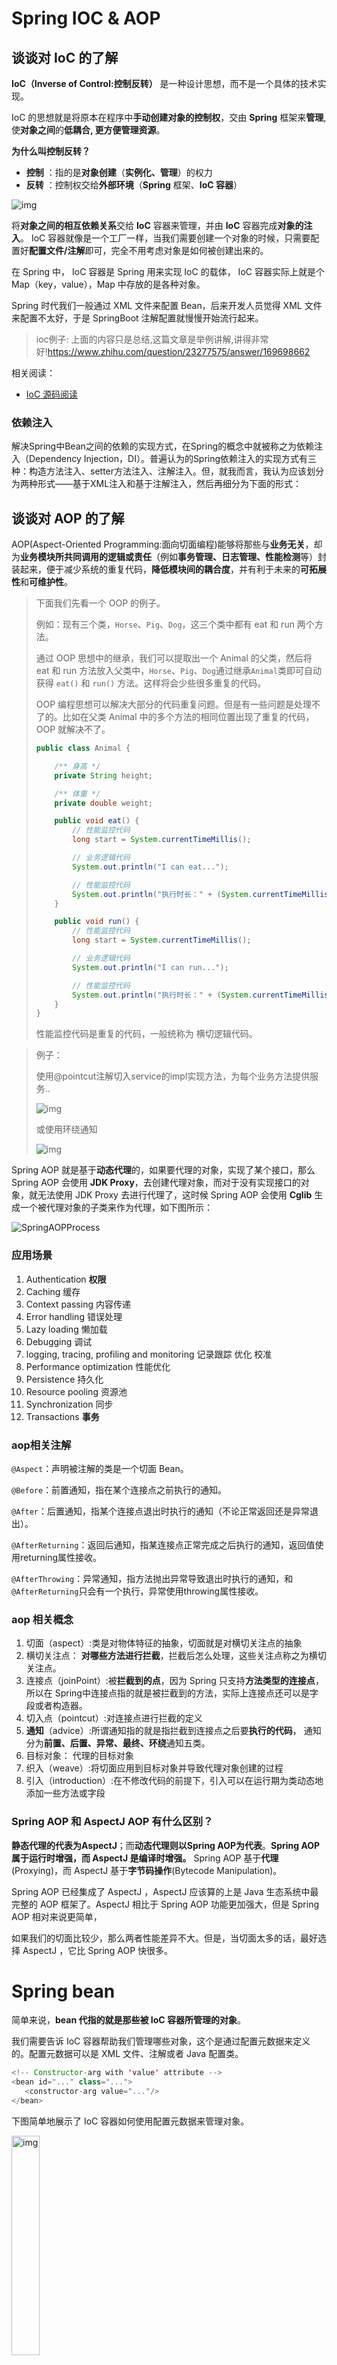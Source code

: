 # Spring IOC & AOP

## 谈谈对 IoC 的了解

**IoC（Inverse of Control:控制反转）** 是一种设计思想，而不是一个具体的技术实现。

IoC 的思想就是将原本在程序中**手动创建对象的控制权**，交由 **Spring** 框架来**管理**, 使**对象之间**的**低耦合, 更方便管理资源**。

**为什么叫控制反转？**

- **控制** ：指的是**对象创建**（**实例化、管理**）的权力
- **反转** ：控制权交给**外部环境**（**Spring** 框架、**IoC 容器**）

![img](imgs/68747470733a2f2f67756964652d626c6f672d696d616765732e6f73732d636e2d7368656e7a68656e2e616c6979756e63732e636f6d2f6a6176612d67756964652d626c6f672f6672632d33363566616365623536393766303466333133393939333763303539633136322e706e67.png)

将**对象之间的相互依赖关系**交给 **IoC** 容器来管理，并由 **IoC** 容器完成**对象的注入**。 IoC 容器就像是一个工厂一样，当我们需要创建一个对象的时候，只需要配置好**配置文件/注解**即可，完全不用考虑对象是如何被创建出来的。

在 Spring 中， IoC 容器是 Spring 用来实现 IoC 的载体， IoC 容器实际上就是个 Map（key，value），Map 中存放的是各种对象。

Spring 时代我们一般通过 XML 文件来配置 Bean，后来开发人员觉得 XML 文件来配置不太好，于是 SpringBoot 注解配置就慢慢开始流行起来。

> ioc例子: 上面的内容只是总结,这篇文章是举例讲解,讲得非常好!https://www.zhihu.com/question/23277575/answer/169698662

相关阅读：

- [IoC 源码阅读](https://javadoop.com/post/spring-ioc)

### 依赖注入

解决Spring中Bean之间的依赖的实现方式，在Spring的概念中就被称之为依赖注入（Dependency Injection，DI）。普遍认为的Spring依赖注入的实现方式有三种：构造方法注入、setter方法注入、注解注入。但，就我而言，我认为应该划分为两种形式——基于XML注入和基于注解注入，然后再细分为下面的形式：


## 谈谈对 AOP 的了解

AOP(Aspect-Oriented Programming:面向切面编程)能够将那些与**业务无关**，却为**业务模块所共同调用的逻辑或责任**（例如**事务管理、日志管理、性能检测**等）封装起来，便于减少系统的重复代码，**降低模块间的耦合度**，并有利于未来的**可拓展性**和**可维护性**。

> 下面我们先看一个 OOP 的例子。
>
> 例如：现有三个类，`Horse`、`Pig`、`Dog`，这三个类中都有 eat 和 run 两个方法。
>
> 通过 OOP 思想中的继承，我们可以提取出一个 Animal 的父类，然后将 eat 和 run 方法放入父类中，`Horse`、`Pig`、`Dog`通过继承`Animal`类即可自动获得 `eat()` 和 `run()` 方法。这样将会少些很多重复的代码。
>
> OOP 编程思想可以解决大部分的代码重复问题。但是有一些问题是处理不了的。比如在父类 Animal 中的多个方法的相同位置出现了重复的代码，OOP 就解决不了。
>
> ```java
> public class Animal {
> 
>     /** 身高 */
>     private String height;
> 
>     /** 体重 */
>     private double weight;
> 
>     public void eat() {
>         // 性能监控代码
>         long start = System.currentTimeMillis();
> 
>         // 业务逻辑代码
>         System.out.println("I can eat...");
> 
>         // 性能监控代码
>         System.out.println("执行时长：" + (System.currentTimeMillis() - start)/1000f + "s");
>     }
> 
>     public void run() {
>         // 性能监控代码
>         long start = System.currentTimeMillis();
> 
>         // 业务逻辑代码
>         System.out.println("I can run...");
> 
>         // 性能监控代码
>         System.out.println("执行时长：" + (System.currentTimeMillis() - start)/1000f + "s");
>     }
> }
> 
> ```
>
> 性能监控代码是重复的代码，一般统称为 横切逻辑代码。

> 例子：
>
> 使用@pointcut注解切入service的impl实现方法，为每个业务方法提供服务..
>
> ![img](imgs/clip_image001.png)
>
> 或使用环绕通知
>
> ![img](imgs/clip_image002.png)

Spring AOP 就是基于**动态代理**的，如果要代理的对象，实现了某个接口，那么 Spring AOP 会使用 **JDK Proxy**，去创建代理对象，而对于没有实现接口的对象，就无法使用 JDK Proxy 去进行代理了，这时候 Spring AOP 会使用 **Cglib** 生成一个被代理对象的子类来作为代理，如下图所示：

![SpringAOPProcess](imgs/68747470733a2f2f696d616765732e7869616f7a6875616e6c616e2e636f6d2f70686f746f2f323031392f39323664666335343962303664323830613337333937663966643439626639642e6a7067.jpeg)

### 应用场景

1. Authentication **权限**
2. Caching 缓存
3. Context passing 内容传递
4. Error handling 错误处理
5. Lazy loading 懒加载
6. Debugging 调试
7. logging, tracing, profiling and monitoring 记录跟踪 优化 校准
8. Performance optimization 性能优化
9. Persistence 持久化
10. Resource pooling 资源池
11. Synchronization 同步
12. Transactions **事务**

### aop相关注解

`@Aspect`：声明被注解的类是一个切面 Bean。

`@Before`：前置通知，指在某个连接点之前执行的通知。

`@After`：后置通知，指某个连接点退出时执行的通知（不论正常返回还是异常退出）。

`@AfterReturning`：返回后通知，指某连接点正常完成之后执行的通知，返回值使用returning属性接收。

`@AfterThrowing`：异常通知，指方法抛出异常导致退出时执行的通知，和`@AfterReturning`只会有一个执行，异常使用throwing属性接收。

### aop 相关概念

1. 切面（aspect）:类是对物体特征的抽象，切面就是对横切关注点的抽象
2. 横切关注点： **对哪些方法进行拦截**，拦截后怎么处理，这些关注点称之为横切关注点。
3. 连接点（joinPoint）:被**拦截到的点**，因为 Spring 只支持**方法类型的连接点**，所以在 Spring中连接点指的就是被拦截到的方法，实际上连接点还可以是字段或者构造器。
4. 切入点（pointcut）:对连接点进行拦截的定义
5. **通知**（advice）:所谓通知指的就是指拦截到连接点之后要**执行的代码**， 通知分为**前置、后置、异常、最终、环绕**通知五类。
6. 目标对象： 代理的目标对象
7. 织入（weave）:将切面应用到目标对象并导致代理对象创建的过程
8. 引入（introduction）:在不修改代码的前提下，引入可以在运行期为类动态地添加一些方法或字段

### Spring AOP 和 AspectJ AOP 有什么区别？

**静态代理的代表为AspectJ**；而**动态代理则以Spring AOP为代表**。**Spring AOP 属于运行时增强，而 AspectJ 是编译时增强。** Spring AOP 基于**代理**(Proxying)，而 AspectJ 基于**字节码操作**(Bytecode Manipulation)。

Spring AOP 已经集成了 AspectJ ，AspectJ 应该算的上是 Java 生态系统中最完整的 AOP 框架了。AspectJ 相比于 Spring AOP 功能更加强大，但是 Spring AOP 相对来说更简单，

如果我们的切面比较少，那么两者性能差异不大。但是，当切面太多的话，最好选择 AspectJ ，它比 Spring AOP 快很多。

# Spring bean

简单来说，**bean 代指的就是那些被 IoC 容器所管理的对象**。

我们需要告诉 IoC 容器帮助我们管理哪些对象，这个是通过配置元数据来定义的。配置元数据可以是 XML 文件、注解或者 Java 配置类。

```java
<!-- Constructor-arg with 'value' attribute -->
<bean id="..." class="...">
   <constructor-arg value="..."/>
</bean>
```

下图简单地展示了 IoC 容器如何使用配置元数据来管理对象。

<img src="imgs/68747470733a2f2f696d672d626c6f672e6373646e696d672e636e2f30363262343232626437616334643533616664323866623734623262633934642e706e67.png" alt="img" style="width:30%;" />

`org.springframework.beans`和 `org.springframework.context` 这两个包是 IoC 实现的基础，如果想要研究 IoC 相关的源码的话，可以去看看

## bean 的作用域有哪些?

Spring 中 Bean 的作用域通常有下面几种：

- **singleton** : 唯一 bean 实例，Spring 中的 bean 默认都是**单例**的，对单例设计模式的应用。
- **prototype** : 每次**请求**都会创建一个**新的 bean 实例**。
- **request** : 每一次 HTTP 请求都会产生一个新的 bean，该 bean 仅在当前 HTTP request 内有效。
- **session** : 每一次 HTTP 请求都会产生一个新的 bean，该 bean 仅在当前 HTTP session 内有效。
- **global-session** ： 全局 session 作用域，仅仅在基于 portlet 的 web 应用中才有意义，Spring5 已经没有了。Portlet 是能够生成语义代码(例如：HTML)片段的小型 Java Web 插件。它们基于 portlet 容器，可以像 servlet 一样处理 HTTP 请求。但是，与 servlet 不同，每个 portlet 都有不同的会话。

### **如何配置 bean 的作用域呢？**

xml 方式：

```java
<bean id="..." class="..." scope="singleton"></bean>
```

注解方式：

```java
@Bean
@Scope(value = ConfigurableBeanFactory.SCOPE_PROTOTYPE)
public Person personPrototype() {
    return new Person();
}
```

### 单例 bean 的线程安全问题了解吗？

单例 bean 存在线程问题，主要是因为当多个线程操作同一个对象的时候是存在资源竞争的。

线程不安全构成的三要素：

1，多线程环境

2，访问同一个资源

3，**资源具有状态性** 

那么Spring的bean模式是单例，而且后端的程序，天然就处于一个多线程的工作环境。1、2符合。
关键看第3点，我们的bean基本是无状态的，无状态的 Bean 不能保存数据，因此是线程安全的。所谓无状态就是**没有存储数据**，**即没有通过数据的状态来作为下一步操作的判断依据**。

所以存储数据是关键。存储数据发生在dao层调用jdbc建立与数据库的connection连接。比如某个service需要**两个不同的dao**操作，就需要**两个dao分别建立一个connection**；所以可以用**threadLocal**来在**同一个线程中存储connection的副本**来实现，使得两个dao层调用的是**同一个connection**。

常见的有两种解决办法：

1. **在 bean 中尽量避免定义可变的成员变量。**
2. **在类中定义一个 `ThreadLocal` 成员变量，将需要的可变成员变量保存在 `ThreadLocal` 中（推荐的一种方式）。**

不过，**大部分 bean 实际都是无状态（没有实例变量）的（比如 Dao、Service），这种情况下， bean 是线程安全的。**

## @Component 和 @Bean 的区别是什么？

1. **`@Component`** 注解作用于**类**，而**`@Bean`**注解作用于**方法**。
2. `@Component`通常是通过**类路径扫描**来**自动侦测**以及**自动装配到 Spring 容器**中（我们可以使用 `@ComponentScan` 注解定义要扫描的路径从中找出标识了需要装配的类自动装配到 Spring 的 bean 容器中）。`@Bean` 注解通常是在标有**该注解的方法**中**定义产生这个 bean**,`@Bean`告诉了 Spring 这是某个类的实例，当我需要用它的时候还给我。
3. `@Bean` 注解比 `@Component` 注解的自定义性更强，而且很多地方我们只能通过 `@Bean` 注解来注册 bean。比如当我们引用第三方库中的类需要装配到 `Spring`容器时，则只能通过 `@Bean`来实现。

`@Bean`注解使用示例：

```java
@Configuration
public class AppConfig {
    @Bean
    public TransferService transferService() {
        return new TransferServiceImpl();
    }

}
```

上面的代码相当于下面的 xml 配置

```java
<beans>
    <bean id="transferService" class="com.acme.TransferServiceImpl"/>
</beans>
```

下面这个例子是通过 `@Component` 无法实现的。

```java
@Bean
public OneService getService(status) {
    case (status)  {
        when 1:
                return new serviceImpl1();
        when 2:
                return new serviceImpl2();
        when 3:
                return new serviceImpl3();
    }
}
```

## 将一个类声明为 bean 的注解有哪些?

我们一般使用 **`@Autowired`** **注解自动装配 bean**，要想把**类标识成可用于 `@Autowired` 注解自动装配的 bean 的<u>类</u>**,采用以下注解可实现：

- `@Component` ：通用的注解，可标注任意类为 `Spring` 组件。如果一个 Bean 不知道属于哪个层，可以使用`@Component` 注解标注。
- `@Repository` : 对应持久层即 Dao 层，主要用于数据库相关操作。
- `@Service` : 对应服务层，主要涉及一些复杂的逻辑，需要用到 Dao 层。
- `@Controller` : 对应 Spring MVC 控制层，主要用户接受用户请求并调用 Service 层返回数据给前端页面。

## 找视频看看????bean 的生命周期?

> 下面的内容整理自：https://yemengying.com/2016/07/14/spring-bean-life-cycle/ ，除了这篇文章，再推荐一篇很不错的文章 ：https://www.cnblogs.com/zrtqsk/p/3735273.html 。

- Bean 容器找到配置文件中 Spring Bean 的定义。
- Bean 容器利用 Java Reflection API 创建一个 Bean 的实例。
- 如果涉及到一些属性值 利用 `set()`方法设置一些属性值。
- 如果 Bean 实现了 `BeanNameAware` 接口，调用 `setBeanName()`方法，传入 Bean 的名字。
- 如果 Bean 实现了 `BeanClassLoaderAware` 接口，调用 `setBeanClassLoader()`方法，传入 `ClassLoader`对象的实例。
- 如果 Bean 实现了 `BeanFactoryAware` 接口，调用 `setBeanClassLoader()`方法，传入 `ClassLoade` r 对象的实例。
- 与上面的类似，如果实现了其他 `*.Aware`接口，就调用相应的方法。
- 如果有和加载这个 Bean 的 Spring 容器相关的 `BeanPostProcessor` 对象，执行`postProcessBeforeInitialization()` 方法
- 如果 Bean 实现了`InitializingBean`接口，执行`afterPropertiesSet()`方法。
- 如果 Bean 在配置文件中的定义包含 init-method 属性，执行指定的方法。
- 如果有和加载这个 Bean 的 Spring 容器相关的 `BeanPostProcessor` 对象，执行`postProcessAfterInitialization()` 方法
- 当要销毁 Bean 的时候，如果 Bean 实现了 `DisposableBean` 接口，执行 `destroy()` 方法。
- 当要销毁 Bean 的时候，如果 Bean 在配置文件中的定义包含 destroy-method 属性，执行指定的方法。

图示：

[![Spring Bean 生命周期](https://camo.githubusercontent.com/70ba44111686c9f9a4fcac62d8ae01fd23e3e707d91fbce4af1205856dcd458f/68747470733a2f2f696d616765732e7869616f7a6875616e6c616e2e636f6d2f70686f746f2f323031392f32346263326261643363653238313434643630643965306132656466366337662e6a7067)](https://camo.githubusercontent.com/70ba44111686c9f9a4fcac62d8ae01fd23e3e707d91fbce4af1205856dcd458f/68747470733a2f2f696d616765732e7869616f7a6875616e6c616e2e636f6d2f70686f746f2f323031392f32346263326261643363653238313434643630643965306132656466366337662e6a7067)

与之比较类似的中文版本:

[![Spring Bean 生命周期](https://camo.githubusercontent.com/9efd4a1a6c11ebb15c61a022e93bb20934a85a72d95194cf59402421c09191a9/68747470733a2f2f696d616765732e7869616f7a6875616e6c616e2e636f6d2f70686f746f2f323031392f62356432363435363536353761353339356332373831303831613734383365312e6a7067)](https://camo.githubusercontent.com/9efd4a1a6c11ebb15c61a022e93bb20934a85a72d95194cf59402421c09191a9/68747470733a2f2f696d616765732e7869616f7a6875616e6c616e2e636f6d2f70686f746f2f323031392f62356432363435363536353761353339356332373831303831613734383365312e6a7067)

# Spring MVC

## 说说对 Spring MVC 了解?

MVC 是模型(Model)、视图(View)、控制器(Controller)的简写，其核心思想是通过将**业务逻辑、数据、显示**分离来组织代码。

![img](imgs/68747470733a2f2f67756964652d626c6f672d696d616765732e6f73732d636e2d7368656e7a68656e2e616c6979756e63732e636f6d2f6a6176612d67756964652d626c6f672f696d6167652d32303231303830393138313435323432312e706e67.png)

想要真正理解 Spring MVC，我们先来看看 Model 1 和 Model 2 这两个没有 Spring MVC 的时代。

**Model 1 时代**

在 Model1 模式下，整个 Web 应用几乎全部用 JSP 页面组成，只用少量的 JavaBean 来处理数据库连接、访问等操作。

这个模式下 JSP 即是控制层（Controller）又是表现层（View）。显而易见，这种模式存在很多问题。比如控制逻辑和表现逻辑混杂在一起，导致代码重用率极低；再比如前端和后端相互依赖，难以进行测试维护并且开发效率极低。

[![mvc-mode1](https://camo.githubusercontent.com/c6d39ea1c5832c69d891f506460d1dea6fa13999c46b8953c1ffd094e1082a42/68747470733a2f2f67756964652d626c6f672d696d616765732e6f73732d636e2d7368656e7a68656e2e616c6979756e63732e636f6d2f6a6176612d67756964652d626c6f672f6d76632d6d6f6465312e706e67)](https://camo.githubusercontent.com/c6d39ea1c5832c69d891f506460d1dea6fa13999c46b8953c1ffd094e1082a42/68747470733a2f2f67756964652d626c6f672d696d616765732e6f73732d636e2d7368656e7a68656e2e616c6979756e63732e636f6d2f6a6176612d67756964652d626c6f672f6d76632d6d6f6465312e706e67)

**Model 2 时代**

学过 Servlet 并做过相关 Demo 的朋友应该了解“Java Bean(Model)+ JSP（View）+Servlet（Controller） ”这种开发模式，这就是早期的 JavaWeb MVC 开发模式。

- Model:系统涉及的数据，也就是 dao 和 bean。
- View：展示模型中的数据，只是用来展示。
- Controller：处理用户请求都发送给 ，返回数据给 JSP 并展示给用户。

[![img](https://camo.githubusercontent.com/b36a90d56dae552146126cf76f8de218f5d545d9df9d65a7eb84283157f46475/68747470733a2f2f67756964652d626c6f672d696d616765732e6f73732d636e2d7368656e7a68656e2e616c6979756e63732e636f6d2f6a6176612d67756964652d626c6f672f6d76632d6d6f64656c322e706e67)](https://camo.githubusercontent.com/b36a90d56dae552146126cf76f8de218f5d545d9df9d65a7eb84283157f46475/68747470733a2f2f67756964652d626c6f672d696d616765732e6f73732d636e2d7368656e7a68656e2e616c6979756e63732e636f6d2f6a6176612d67756964652d626c6f672f6d76632d6d6f64656c322e706e67)

Model2 模式下还存在很多问题，Model2 的抽象和封装程度还远远不够，使用 Model2 进行开发时不可避免地会重复造轮子，这就大大降低了程序的可维护性和复用性。

于是，很多 JavaWeb 开发相关的 MVC 框架应运而生比如 Struts2，但是 Struts2 比较笨重。

**Spring MVC 时代**

随着 Spring 轻量级开发框架的流行，Spring 生态圈出现了 Spring MVC 框架， Spring MVC 是当前最优秀的 MVC 框架。相比于 Struts2 ， Spring MVC 使用更加简单和方便，开发效率更高，并且 Spring MVC 运行速度更快。

MVC 是一种设计模式,Spring MVC 是一款很优秀的 MVC 框架。Spring MVC 可以帮助我们进行更简洁的 Web 层的开发，并且它天生与 Spring 框架集成。Spring MVC 下我们一般把后端项目分为 Service 层（处理业务）、Dao 层（数据库操作）、Entity 层（实体类）、Controller 层(控制层，返回数据给前台页面)。

## SpringMVC 工作原理了解吗?

**Spring MVC 原理如下图所示：**

![image-20210910140140932](imgs/image-20210910140140932.png)

**流程说明（重要)：**

1. 客户端（浏览器）发送请求，直接请求到 `DispatcherServlet`。
2. `DispatcherServlet` 根据请求信息调用 `HandlerMapping`，解析请求对应的 `Handler`。
3. 解析到对应的 `Handler`（也就是我们平常说的 `Controller` 控制器）后，开始由 `HandlerAdapter` 适配器处理。
4. `HandlerAdapter` 会根据 `Handler`来调用真正的处理器开处理请求，并处理相应的业务逻辑。
5. 处理器处理完业务后，会返回一个 `ModelAndView` 对象，`Model` 是返回的数据对象，`View` 是个逻辑上的 `View`。
6. `ViewResolver` 会根据逻辑 `View` 查找实际的 `View`(.jsp)。
7. `DispaterServlet` 把返回的 `Model` 传给 `View`（视图渲染）。
8. 把 `View` 返回给请求者（浏览器）

# Spring 框架中用到了哪些设计模式？

关于下面一些设计模式的详细介绍，可以看笔主前段时间的原创文章[《面试官:“谈谈 Spring 中都用到了那些设计模式?”。》](https://mp.weixin.qq.com/s?__biz=Mzg2OTA0Njk0OA==&mid=2247485303&idx=1&sn=9e4626a1e3f001f9b0d84a6fa0cff04a&chksm=cea248bcf9d5c1aaf48b67cc52bac74eb29d6037848d6cf213b0e5466f2d1fda970db700ba41&token=255050878&lang=zh_CN#rd) 。

- **工厂设计模式** : Spring 使用工厂模式通过 `BeanFactory`、`ApplicationContext` 创建 bean 对象。
- **代理设计模式** : Spring AOP 功能的实现。
- **单例设计模式** : Spring 中的 Bean 默认都是单例的。
- **?模板方法模式** : Spring 中 `jdbcTemplate`、`hibernateTemplate` 等以 Template 结尾的对数据库操作的类，它们就使用到了模板模式。
- **?包装器设计模式** : 我们的项目需要连接多个数据库，而且不同的客户在每次访问中根据需要会去访问不同的数据库。这种模式让我们可以根据客户的需求能够动态切换不同的数据源。
- **?观察者模式:** Spring 事件驱动模型就是观察者模式很经典的一个应用。
- **适配器模式** : Spring AOP 的增强或通知(Advice)使用到了适配器模式、spring MVC 中也是用到了适配器模式适配`Controller`。
- ......

# Spring 事务

Spring/SpringBoot 模块下专门有一篇是讲 Spring 事务的，总结的非常详细，通俗易懂。

## Spring 管理事务的方式有几种？

- **编程式事务** ： 在代码中硬编码(不推荐使用) : 通过 `TransactionTemplate`或者 `TransactionManager` 手动管理事务，实际应用中很少使用，但是对于你理解 Spring 事务管理原理有帮助。
- **声明式事务** ： 在 XML 配置文件中配置或者直接基于注解（推荐使用） : 实际是通过 AOP 实现（基于`@Transactional` 的全注解方式使用最多）

## Spring 事务传播特性

### **事务传播行为是为了解决业务层方法之间互相调用的事务问题**。

**我们一般都是将事务的边界设置在Service**层，当我们调用Service层的一个方法的时，它能够保证这个方法中执行的所有的对数据库的更新操作保持在一个事务中, 在事务层里面调用的这些方法**要么全部成功，要么全部失败**。

**如果在Service层的这个方法中，还调用了本类的其他的Service方法，那么在调用其他的Service方法的时候，必须保证在方法里调用的这个方法与我本身的方法处在同一个事务中，否则无法保证事物的一致性。**

**事务的传播特性就是解决这个问题的**.

**当事务方法被另一个事务方法调用时，必须指定事务应该如何传播**。例如：方法可能继续在现有事务中运行，也可能开启一个新事务，并在自己的事务中运行。

正确的事务传播行为可能的值如下:

### **1.`TransactionDefinition.PROPAGATION_REQUIRED`**

使用的最多的一个事务传播行为，我们平时经常使用的`@Transactional`注解默认使用就是这个事务传播行为。**如果当前存在事务，则加入该事务；如果当前没有事务，则创建一个新的事务。**

### **`2.TransactionDefinition.PROPAGATION_REQUIRES_NEW`**

**创建一个新的事务，如果当前存在事务，则把当前事务挂起。**也就是说不管外部方法是否开启事务，`Propagation.REQUIRES_NEW`修饰的内部方法会**新开启自己的事务，且开启的事务相互独立，互不干扰。**

### **3.`TransactionDefinition.PROPAGATION_NESTED`**

**如果当前存在事务，则创建一个事务作为当前事务的嵌套事务来运行**；如果当前没有事务，则该取值等价于`TransactionDefinition.PROPAGATION_REQUIRED`。

### **4.`TransactionDefinition.PROPAGATION_MANDATORY`**

**如果当前存在事务，则加入该事务；如果当前没有事务，则抛出异常**。（mandatory：强制性）

这个使用的很少。

若是错误的配置以下 3 种事务传播行为，事务将不会发生回滚：

- **`TransactionDefinition.PROPAGATION_SUPPORTS`**: 如果当前存在事务，则加入该事务；如果当前没有事务，则以非事务的方式继续运行。
- **`TransactionDefinition.PROPAGATION_NOT_SUPPORTED`**: 以非事务方式运行，如果当前存在事务，则把当前事务挂起。
- **`TransactionDefinition.PROPAGATION_NEVER`**: 以非事务方式运行，如果当前存在事务，则抛出异常。

## Spring 事务中的隔离级别

和事务传播特性一样，为了方便使用，Spring 也相应地定义了一个枚举类：`Isolation`

```java
public enum Isolation {

    DEFAULT(TransactionDefinition.ISOLATION_DEFAULT),

    READ_UNCOMMITTED(TransactionDefinition.ISOLATION_READ_UNCOMMITTED),

    READ_COMMITTED(TransactionDefinition.ISOLATION_READ_COMMITTED),

    REPEATABLE_READ(TransactionDefinition.ISOLATION_REPEATABLE_READ),

    SERIALIZABLE(TransactionDefinition.ISOLATION_SERIALIZABLE);

    private final int value;

    Isolation(int value) {
        this.value = value;
    }

    public int value() {
        return this.value;
    }

}
```

下面我依次对每一种事务隔离级别进行介绍：

- **`TransactionDefinition.ISOLATION_DEFAULT`** :使用后端数据库默认的隔离级别，MySQL 默认采用的 **`REPEATABLE_READ` 隔离级别.**
- **`TransactionDefinition.ISOLATION_READ_UNCOMMITTED`** :**最低的隔离级别**，它允许**读取尚未提交的数据变更**，**可能会导致脏读、幻读或不可重复读**
- **`TransactionDefinition.ISOLATION_READ_COMMITTED`** : **允许读取并发事务已经提交的数据**，**可以防止脏读，但是幻读或不可重复读仍有可能发生**
- **`TransactionDefinition.ISOLATION_REPEATABLE_READ`** : **对同一字段的多次读取结果都是一致的，除非数据是被<u>本身事务</u>自己所修改**，**可以阻止脏读和不可重复读，但幻读仍有可能发生。**
- **`TransactionDefinition.ISOLATION_SERIALIZABLE`** : **最高的隔离级别**，完全服从 ACID 的隔离级别。**所有的事务依次逐个执行**，这样事务之间就完全不可能产生干扰，也就是说，**该级别可以防止脏读、不可重复读以及幻读**。但是这将**严重影响程序的性能**。通常情况下也不会用到该级别。

## @Transactional(rollbackFor = Exception.class)注解了解吗？

`Exception` 分为运行时异常 `RuntimeException` 和非运行时异常。在 `@Transactional` 注解中如果**不配置`rollbackFor`属性**, 那么事务只会在遇到**`RuntimeException`的时候才会回滚**，加上 `rollbackFor=Exception.class`,可以**让事务在遇到非运行时异常时也回滚**。

当 `@Transactional` 注解作用于类上时，该类的所有 public 方法将**都具有该类型的事务属性**，同时，我们也可以在方法级别使用该标注来覆盖类级别的定义。如果类或者方法加了这个注解，那么这个类里面的方法抛出异常，就会回滚，数据库里面的数据也会回滚。



# JPA

### 如何使用 JPA 在数据库中非持久化一个字段？

假如我们有下面一个类：

```java
@Entity(name="USER")
public class User {

    @Id
    @GeneratedValue(strategy = GenerationType.AUTO)
    @Column(name = "ID")
    private Long id;

    @Column(name="USER_NAME")
    private String userName;

    @Column(name="PASSWORD")
    private String password;

    private String secrect;

}
```

如果我们想让`secrect` 这个字段不被持久化，也就是**不被数据库存储**怎么办？我们可以采用下面几种方法：

```java
static String transient1; // not persistent because of static
final String transient2 = "Satish"; // not persistent because of final
transient String transient3; // not persistent because of transient
@Transient
String transient4; // not persistent because of @Transient
```

一般使用后面两种方式比较多，我个人使用注解的方式比较多。

# 面试高频问题

## 怎么解决循环依赖

https://blog.csdn.net/itmrchen/article/details/90201279

https://www.jianshu.com/p/8bb67ca11831

循环依赖分为三种, 其中只有单例模式的field属性(setter?)自动注入会解决循环依赖问题

**构造器循环依赖** (启动失败)

```java
@Service
public class A {  
    public A(B b) {  }
}

@Service
public class B {  
    public B(A a) {  }
}

```

**field属性注入循环依赖(默认单例singleton)**

单例Bean之间的循环依赖, 启动成功

```java
@Service
public class A1 {  
    @Autowired  
    private B1 b1;
}

@Service
public class B1 {  
    @Autowired  
    public A1 a1;
}

```

**field属性注入循环依赖（手动设置成prototype）**

prototype Bean之间的循环依赖 启动失败

```kotlin
@Service
@Scope("prototype")
public class A1 {  
    @Autowired  
    private B1 b1;
}

@Service
@Scope("prototype")
public class B1 {  
    @Autowired  
    public A1 a1;
}
```

### 单例Bean之间的循环依赖如何解决:

Spring中的bean创建, **先调用构造函数进行实例化，然后填充属性，再接着进行其他附加操作和初始化**，正是这样的生命周期，才有了Spring的解决循环依赖，这样的解决机制是根据Spring框架内定义的三级缓存来实现的，也就是说：**三级缓存解决了Bean之间的循环依赖。**

三级缓存，也就是三个Map集合类：

- singletonObjects：第一级缓存，里面放置的是**实例化好的单例对象**；
- earlySingletonObjects：第二级缓存，里面存放的是**提前曝光的单例对象**；
- singletonFactories：第三级缓存，里面存放的是**要被实例化的对象的对象工厂**。

所以**当一个Bean调用构造函数进行实例化**后，**即使属性还未填充**，就可以通过**三级缓存向外暴露依赖的引用值**（所以循环依赖问题的解决也是基于Java的引用传递）. 

**Spring默认的Bean Scope是单例的，而三级缓存中都包含singleton，可见是对于单例Bean之间的循环依赖的解决，Spring是通过三级缓存来实现的。**

但是**基于构造函数的注入**，如果有循环依赖，Spring是不能够解决的。

## 如何为服务层对象开启事务控制？

通过aop**配置切面**

**![img](imgs/clip_image001-1253300.png)**

## Spring使用声明式事务，最终也是通过执行JDBC事务来实现功能的，那么，一个事务方法，如何获知当前是否存在事务？

答案是[使用ThreadLocal](https://www.liaoxuefeng.com/wiki/1252599548343744/1306581251653666)。Spring总是把JDBC相关的Connection和TransactionStatus实例绑定到ThreadLocal。**如果一个事务方法从ThreadLocal未取到事务，那么它会打开一个新的JDBC连接，同时开启一个新的事务，否则，它就直接使用从ThreadLocal获取的JDBC连接以及TransactionStatus。**

因此，事务能正确传播的前提是，方法调用是在一个线程内才行。

